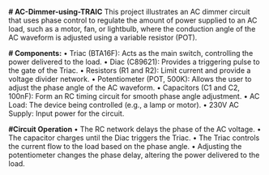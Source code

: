 **# AC-Dimmer-using-TRAIC**
  This project illustrates an AC dimmer circuit that uses phase control to regulate the amount of power supplied to an AC load, such as a motor, fan, or lightbulb, where the conduction 
  angle of the AC waveform is adjusted using a variable resistor (POT).

**# Components:**
• Triac (BTA16F): Acts as the main switch, controlling the power delivered to the load.
• Diac (C89621): Provides a triggering pulse to the gate of the Triac.
• Resistors (R1 and R2): Limit current and provide a voltage divider network.
• Potentiometer (POT, 500K): Allows the user to adjust the phase angle of the AC waveform.
• Capacitors (C1 and C2, 100nF): Form an RC timing circuit for smooth phase angle adjustment. 
• AC Load: The device being controlled (e.g., a lamp or motor).
• 230V AC Supply: Input power for the circuit.


**#Circuit Operation**
• The RC network delays the phase of the AC voltage.
• The capacitor charges until the Diac triggers the Triac.
• The Triac controls the current flow to the load based on the phase angle.
• Adjusting the potentiometer changes the phase delay, altering the power delivered to the load.
